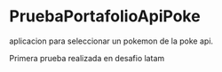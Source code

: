 # PruebaPortafolioApiPoke

aplicacion para seleccionar un pokemon de la poke api.

Primera prueba realizada en desafio latam
